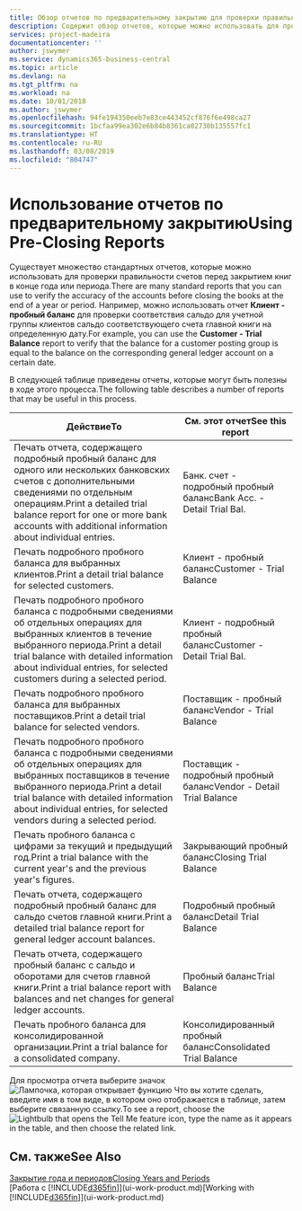```yaml
---
title: Обзор отчетов по предварительному закрытию для проверки правильности учета | Документы Майкрософт
description: Содержит обзор отчетов, которые можно использовать для проверки правильности учета перед закрытием книг в конце года или периода.
services: project-madeira
documentationcenter: ''
author: jswymer
ms.service: dynamics365-business-central
ms.topic: article
ms.devlang: na
ms.tgt_pltfrm: na
ms.workload: na
ms.date: 10/01/2018
ms.author: jswymer
ms.openlocfilehash: 94fe194350eeb7e83ce443452cf876f6e498ca27
ms.sourcegitcommit: 1bcfaa99ea302e6b84b8361ca02730b135557fc1
ms.translationtype: HT
ms.contentlocale: ru-RU
ms.lasthandoff: 03/08/2019
ms.locfileid: "804747"
---
```

# <a name="using-pre-closing-reports"></a><span data-ttu-id="80651-103">Использование отчетов по предварительному закрытию</span><span class="sxs-lookup"><span data-stu-id="80651-103">Using Pre-Closing Reports</span></span>
<span data-ttu-id="80651-104">Существует множество стандартных отчетов, которые можно использовать для проверки правильности счетов перед закрытием книг в конце года или периода.</span><span class="sxs-lookup"><span data-stu-id="80651-104">There are many standard reports that you can use to verify the accuracy of the accounts before closing the books at the end of a year or period.</span></span> <span data-ttu-id="80651-105">Например, можно использовать отчет **Клиент - пробный баланс** для проверки соответствия сальдо для учетной группы клиентов сальдо соответствующего счета главной книги на определенную дату.</span><span class="sxs-lookup"><span data-stu-id="80651-105">For example, you can use the **Customer - Trial Balance** report to verify that the balance for a customer posting group is equal to the balance on the corresponding general ledger account on a certain date.</span></span>

<span data-ttu-id="80651-106">В следующей таблице приведены отчеты, которые могут быть полезны в ходе этого процесса.</span><span class="sxs-lookup"><span data-stu-id="80651-106">The following table describes a number of reports that may be useful in this process.</span></span>

| <span data-ttu-id="80651-107">Действие</span><span class="sxs-lookup"><span data-stu-id="80651-107">To</span></span> | <span data-ttu-id="80651-108">См. этот отчет</span><span class="sxs-lookup"><span data-stu-id="80651-108">See this report</span></span> |
| --- | --- |
| <span data-ttu-id="80651-109">Печать отчета, содержащего подробный пробный баланс для одного или нескольких банковских счетов с дополнительными сведениями по отдельным операциям.</span><span class="sxs-lookup"><span data-stu-id="80651-109">Print a detailed trial balance report for one or more bank accounts with additional information about individual entries.</span></span> |<span data-ttu-id="80651-110">Банк. счет - подробный пробный баланс</span><span class="sxs-lookup"><span data-stu-id="80651-110">Bank Acc. - Detail Trial Bal.</span></span> |
| <span data-ttu-id="80651-111">Печать подробного пробного баланса для выбранных клиентов.</span><span class="sxs-lookup"><span data-stu-id="80651-111">Print a detail trial balance for selected customers.</span></span> |<span data-ttu-id="80651-112">Клиент - пробный баланс</span><span class="sxs-lookup"><span data-stu-id="80651-112">Customer - Trial Balance</span></span> |
| <span data-ttu-id="80651-113">Печать подробного пробного баланса с подробными сведениями об отдельных операциях для выбранных клиентов в течение выбранного периода.</span><span class="sxs-lookup"><span data-stu-id="80651-113">Print a detail trial balance with detailed information about individual entries, for selected customers during a selected period.</span></span> |<span data-ttu-id="80651-114">Клиент - подробный пробный баланс</span><span class="sxs-lookup"><span data-stu-id="80651-114">Customer - Detail Trial Bal.</span></span> |
| <span data-ttu-id="80651-115">Печать подробного пробного баланса для выбранных поставщиков.</span><span class="sxs-lookup"><span data-stu-id="80651-115">Print a detail trial balance for selected vendors.</span></span> |<span data-ttu-id="80651-116">Поставщик - пробный баланс</span><span class="sxs-lookup"><span data-stu-id="80651-116">Vendor - Trial Balance</span></span> |
| <span data-ttu-id="80651-117">Печать подробного пробного баланса с подробными сведениями об отдельных операциях для выбранных поставщиков в течение выбранного периода.</span><span class="sxs-lookup"><span data-stu-id="80651-117">Print a detail trial balance with detailed information about individual entries, for selected vendors during a selected period.</span></span> |<span data-ttu-id="80651-118">Поставщик - подробный пробный баланс</span><span class="sxs-lookup"><span data-stu-id="80651-118">Vendor - Detail Trial Balance</span></span> |
| <span data-ttu-id="80651-119">Печать пробного баланса с цифрами за текущий и предыдущий год.</span><span class="sxs-lookup"><span data-stu-id="80651-119">Print a trial balance with the current year's and the previous year's figures.</span></span> |<span data-ttu-id="80651-120">Закрывающий пробный баланс</span><span class="sxs-lookup"><span data-stu-id="80651-120">Closing Trial Balance</span></span> |
| <span data-ttu-id="80651-121">Печать отчета, содержащего подробный пробный баланс для сальдо счетов главной книги.</span><span class="sxs-lookup"><span data-stu-id="80651-121">Print a detailed trial balance report for general ledger account balances.</span></span> |<span data-ttu-id="80651-122">Подробный пробный баланс</span><span class="sxs-lookup"><span data-stu-id="80651-122">Detail Trial Balance</span></span> |
| <span data-ttu-id="80651-123">Печать отчета, содержащего пробный баланс с сальдо и оборотами для счетов главной книги.</span><span class="sxs-lookup"><span data-stu-id="80651-123">Print a trial balance report with balances and net changes for general ledger accounts.</span></span> |<span data-ttu-id="80651-124">Пробный баланс</span><span class="sxs-lookup"><span data-stu-id="80651-124">Trial Balance</span></span> |
| <span data-ttu-id="80651-125">Печать пробного баланса для консолидированной организации.</span><span class="sxs-lookup"><span data-stu-id="80651-125">Print a trial balance for a consolidated company.</span></span> |<span data-ttu-id="80651-126">Консолидированный пробный баланс</span><span class="sxs-lookup"><span data-stu-id="80651-126">Consolidated Trial Balance</span></span> |

<span data-ttu-id="80651-127">Для просмотра отчета выберите значок ![Лампочка, которая открывает функцию Что вы хотите сделать](media/ui-search/search_small.png "Что вы хотите сделать"), введите имя в том виде, в котором оно отображается в таблице, затем выберите связанную ссылку.</span><span class="sxs-lookup"><span data-stu-id="80651-127">To see a report, choose the ![Lightbulb that opens the Tell Me feature](media/ui-search/search_small.png "Tell me what you want to do") icon, type the name as it appears in the table, and then choose the related link.</span></span>

## <a name="see-also"></a><span data-ttu-id="80651-128">См. также</span><span class="sxs-lookup"><span data-stu-id="80651-128">See Also</span></span>
[<span data-ttu-id="80651-129">Закрытие года и периодов</span><span class="sxs-lookup"><span data-stu-id="80651-129">Closing Years and Periods</span></span>](year-close-years-periods.md)  
<span data-ttu-id="80651-130">[Работа с [!INCLUDE[d365fin](includes/d365fin_md.md)]](ui-work-product.md)</span><span class="sxs-lookup"><span data-stu-id="80651-130">[Working with [!INCLUDE[d365fin](includes/d365fin_md.md)]](ui-work-product.md)</span></span>


